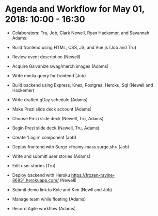 # Agenda and Workflow for May 01, 2018: 10:00 - 16:30

* Colaborators: Tru, Job, Clark Newell, Ryan Hackemer, and Savannah Adams:

* Build frontend using HTML, CSS, JS, and Vue.js (Job and Tru)

* Review event description (Newell)

* Acquire Galvanize swag/merch images (Adams)

* Write media query for frontend (Job)

* Build backend using Express, Knex, Postgres, Heroku, Sql (Newell and Hackemer)

* Write drafted gDay schedule (Adams)

* Make Prezi slide deck account (Adams)

* Choose Prezi slide deck (Newell, Tru, Adams)

* Begin Prezi slide deck (Newell, Tru, Adams)

* Create 'Login' component (Job)

* Deploy frontend with Surge <foamy-mass.surge.sh> (Job)

* Write and submitt user stories (Adams)

* Edit user stories (Tru)

* Deploy backend with Heroku <https://frozen-ravine-86831.herokuapp.com/> (Newell)

* Submit demo link to Kyle and Kim (Newll and Job)

* Manage team while floating (Adams)

* Record Agile workflow (Adams)